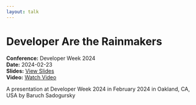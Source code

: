 ```yaml
---
layout: talk
---
```


# Developer Are the Rainmakers

**Conference:** Developer Week 2024  
**Date:** 2024-02-23  
**Slides:** [View Slides](https://drive.google.com/file/d/1hbus4K-Ku6mca-Ct--9vFvWwCHTyehGB/view)  
**Video:** [Watch Video](https://www.youtube.com/watch?v=klM8B2mUT-A)  

A presentation at Developer Week 2024  in
                    February 2024 in
                    Oakland, CA, USA by 
                    Baruch Sadogursky


<!-- Source: https://speaking.jbaru.ch/wtopGc/developer-are-the-rainmakers -->
